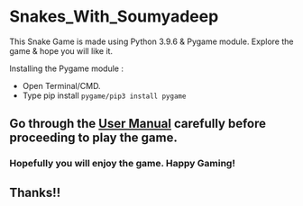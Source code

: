 # Snakes_With_Soumyadeep

This Snake Game is made using Python 3.9.6 & Pygame module. Explore the game & hope you will like it.

Installing the Pygame module :

* Open Terminal/CMD.
* Type pip install `pygame/pip3 install pygame`

## Go through the [User Manual](User-Manual.md) carefully before proceeding to play the game. 

### Hopefully you will enjoy the game. Happy Gaming!

## Thanks!!


